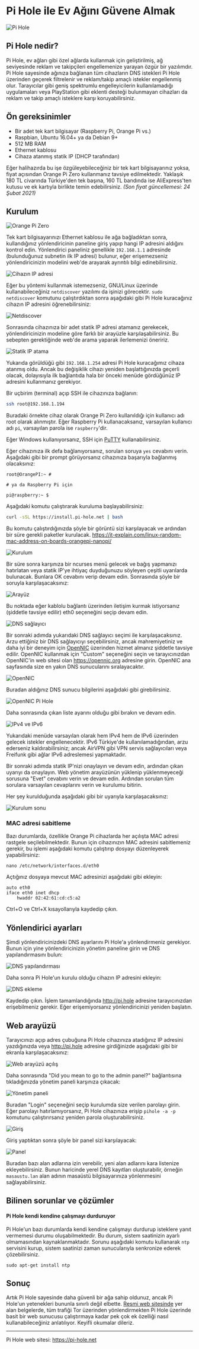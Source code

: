# Pi Hole ile Ev Ağını Güvene Almak

![Pi Hole](pi_hole/pi-hole-logo.png)

<!-- toc -->

## Pi Hole nedir?

Pi Hole, ev ağları gibi özel ağlarda kullanmak için geliştirilmiş, ağ seviyesinde reklam ve takipçileri engellemenize yarayan özgür bir yazılımdır. Pi Hole sayesinde ağınıza bağlanan tüm cihazların DNS istekleri Pi Hole üzerinden geçerek filtrelenir ve reklam/takip amaçlı istekler engellenmiş olur. Tarayıcılar gibi geniş spektrumlu engelleyicilerin kullanılamadığı uygulamaları veya PlayStation gibi eklenti desteği bulunmayan cihazları da reklam ve takip amaçlı isteklere karşı koruyabilirsiniz. 

## Ön gereksinimler

- Bir adet tek kart bilgisayar (Raspberry Pi, Orange Pi vs.)
- Raspbian, Ubuntu 16.04+ ya da Debian 9+
- 512 MB RAM
- Ethernet kablosu
- Cihaza atanmış statik IP (DHCP tarafından)

Eğer halihazırda bu işe özgüleyebileceğiniz bir tek kart bilgisayarınız yoksa, fiyat açısından Orange Pi Zero kullanmanız tavsiye edilmektedir. Yaklaşık 180 TL civarında Türkiye'den tek başına, 160 TL bandında ise AliExpress'ten kutusu ve ek kartıyla birlikte temin edebilirsiniz. _(Son fiyat güncellemesi: 24 Şubat 2021)_  

## Kurulum

![Orange Pi Zero](pi_hole/kurulum5.jpg)

Tek kart bilgisayarınızı Ethernet kablosu ile ağa bağladıktan sonra, kullandığınız yönlendiricinin paneline giriş yapıp hangi IP adresini aldığını kontrol edin. Yönlendirici paneliniz genellikle `192.168.1.1` adresinde (bulunduğunuz subnetin ilk IP adresi) bulunur, eğer erişemezseniz yönlendiricinizin modelini web'de arayarak ayrıntılı bilgi edinebilirsiniz.

![Cihazın IP adresi](pi_hole/kurulum1.png)

Eğer bu yöntemi kullanmak istemezseniz, GNU/Linux üzerinde kullanabileceğiniz `netdiscover` yazılımı da işinizi görecektir. `sudo netdiscover` komutunu çalıştırdıktan sonra aşağıdaki gibi Pi Hole kuracağınız cihazın IP adresini öğrenebilirsiniz:

![Netdiscover](pi_hole/kurulum4.png)

Sonrasında cihazınıza bir adet statik IP adresi atamanız gerekecek, yönlendiricinizin modeline göre farklı bir arayüzle karşılaşabilirsiniz. Bu sebepten gerektiğinde web'de arama yaparak ilerlemenizi öneririz. 

![Statik IP atama](pi_hole/kurulum3.png)

Yukarıda görüldüğü gibi `192.168.1.254` adresi Pi Hole kuracağımız cihaza atanmış oldu. Ancak bu değişiklik cihazı yeniden başlattığınızda geçerli olacak, dolayısıyla ilk bağlantıda hala bir önceki menüde gördüğünüz IP adresini kullanmanız gerekiyor.

Bir uçbirim (terminal) açıp SSH ile cihazınıza bağlanın:

```bash
ssh root@192.168.1.194
```

Buradaki örnekte cihaz olarak Orange Pi Zero kullanıldığı için kullanıcı adı root olarak alınmıştır. Eğer Raspberry Pi kullanacaksanız, varsayılan kullanıcı adı `pi`, varsayılan parola ise `raspberry`'dir.

Eğer Windows kullanıyorsanız, SSH için [PuTTY](https://www.putty.org/) kullanabilirsiniz.

Eğer cihazınıza ilk defa bağlanıyorsanız, sorulan soruya `yes` cevabını verin. Aşağıdaki gibi bir prompt görüyorsanız cihazınıza başarıyla bağlanmış olacaksınız:

```
root@OrangePI:~ # 

# ya da Raspberry Pi için

pi@raspberry:~ $
```

Aşağıdaki komutu çalıştırarak kuruluma başlayabilirsiniz:


```bash
curl -sSL https://install.pi-hole.net | bash
```

Bu komutu çalıştırdığınızda şöyle bir görüntü sizi karşılayacak ve ardından bir süre gerekli paketler kurulacak. https://it-explain.com/linux-random-mac-address-on-boards-orangepi-nanopi/

![Kurulum](pi_hole/kurulum6.png)

Bir süre sonra karşınıza bir ncurses menü gelecek ve bağış yapmanızı hatırlatan veya statik IP'ye ihtiyaç duyduğunuzu söyleyen çeşitli uyarılarda bulunacak. Bunlara OK cevabını verip devam edin. Sonrasında şöyle bir soruyla karşılaşacaksınız:

![Arayüz](pi_hole/kurulum8.png)

Bu noktada eğer kablolu bağlantı üzerinden iletişim kurmak istiyorsanız (şiddetle tavsiye edilir) eth0 seçeneğini seçip devam edin.

![DNS sağlayıcı](pi_hole/kurulum9.png)

Bir sonraki adımda yukarıdaki DNS sağlayıcı seçimi ile karşılaşacaksınız. Arzu ettiğiniz bir DNS sağlayıcıyı seçebilirsiniz, ancak mahremiyetiniz ve daha iyi bir deneyim için [OpenNIC](https://opennic.org) üzerinden hizmet almanız şiddetle tavsiye edilir. OpenNIC kullanmak için "Custom" seçeneğini seçin ve tarayıcınızdan OpenNIC'in web sitesi olan <https://opennic.org> adresine girin. OpenNIC ana sayfasında size en yakın DNS sunucularını sıralayacaktır.

![OpenNIC](pi_hole/kurulum10.png)

Buradan aldığınız DNS sunucu bilgilerini aşağıdaki gibi girebilirsiniz.

![OpenNIC Pi Hole](pi_hole/kurulum11.png)

Daha sonrasında çıkan liste ayarını olduğu gibi bırakın ve devam edin.

![IPv4 ve IPv6](pi_hole/kurulum12.png)

Yukarıdaki menüde varsayılan olarak hem IPv4 hem de IPv6 üzerinden gelecek istekler engellenecektir. IPv6 Türkiye'de kullanılamadığından, arzu ederseniz kaldırabilirsiniz; ancak AirVPN gibi VPN servis sağlayıcıları veya Freifunk gibi ağlar IPv6 adreslemesi yapmaktadır.


Bir sonraki adımda statik IP'nizi onaylayın ve devam edin, ardından çıkan uyarıyı da onaylayın. Web yönetim arayüzünün yüklenip yüklenmeyeceği sorusuna "Evet" cevabını verin ve devam edin. Ardından sorulan tüm sorulara varsayılan cevaplarını verin ve kurulumu bitirin.

Her şey kurulduğunda aşağıdaki gibi bir uyarıyla karşılaşacaksınız:

![Kurulum sonu](pi_hole/kurulum13.png)

### MAC adresi sabitleme

Bazı durumlarda, özellikle Orange Pi cihazlarda her açılışta MAC adresi rastgele seçilebilmektedir. Bunun için cihazınızın MAC adresini sabitlemeniz gerekir, bu işlemi aşağıdaki komutu çalıştırıp dosyayı düzenleyerek yapabilirsiniz:

```
nano /etc/network/interfaces.d/eth0
```

Açtığınız dosyaya mevcut MAC adresinizi aşağıdaki gibi ekleyin:

```
auto eth0
iface eth0 inet dhcp
    hwaddr 02:42:61:cd:c5:a2
```

Ctrl+O ve Ctrl+X kısayollarıyla kaydedip çıkın.



## Yönlendirici ayarları

Şimdi yönlendiricinizdeki DNS ayarlarını Pi Hole'a yönlendirmeniz gerekiyor. Bunun için yine yönlendiricinizin yönetim paneline girin ve DNS yapılandırmasını bulun:

![DNS yapılandırması](pi_hole/kurulum16.png)

Daha sonra Pi Hole'un kurulu olduğu cihazın IP adresini ekleyin:

![DNS ekleme](pi_hole/kurulum17.png)

Kaydedip çıkın. İşlem tamamlandığında <http://pi.hole> adresine tarayıcınızdan erişebilmeniz gerekir. Eğer erişemiyorsanız yönlendiricinizi yeniden başlatın.


## Web arayüzü


Tarayıcınızı açıp adres çubuğuna Pi Hole cihazınıza atadığınız IP adresini yazdığınızda veya <http://pi.hole> adresine girdiğinizde aşağıdaki gibi bir ekranla karşılaşacaksınız:

![Web arayüzü açılış](pi_hole/kurulum14.png)

Daha sonrasında "Did you mean to go to the admin panel?" bağlantısına tıkladığınızda yönetim paneli karşınıza çıkacak:

![Yönetim paneli](pi_hole/kurulum15.png)

Buradan "Login" seçeneğini seçip kurulumda size verilen parolayı girin. Eğer parolayı hatırlamıyorsanız, Pi Hole cihazınıza erişip `pihole -a -p` komutunu çalıştırırsanız yeniden parola oluşturabilirsiniz.

![Giriş](pi_hole/kurulum18.png)

Giriş yaptıktan sonra şöyle bir panel sizi karşılayacak:

![Panel](pi_hole/kurulum19.png)

Buradan bazı alan adlarına izin verebilir, yeni alan adlarını kara listenize ekleyebilirsiniz. Bunun haricinde yerel DNS kayıtları oluşturabilir, örneğin `masaustu.lan` alan adının masaüstü bilgisayarınıza yönlenmesini sağlayabilirsiniz.

## Bilinen sorunlar ve çözümler
#### Pi Hole kendi kendine çalışmayı durduruyor

Pi Hole'un bazı durumlarda kendi kendine çalışmayı durdurup isteklere yanıt vermemesi durumu oluşabilmektedir. Bu durum, sistem saatinizin ayarlı olmamasından kaynaklanmaktadır. Sorunu aşağıdaki komutu kullanarak `ntp` servisini kurup, sistem saatinizi zaman sunucularıyla senkronize ederek çözebilirsiniz.

```
sudo apt-get install ntp
```

## Sonuç

Artık Pi Hole sayesinde daha güvenli bir ağa sahip oldunuz, ancak Pi Hole'un yetenekleri bununla sınırlı değil elbette. [Resmi web sitesinde](https://pi-hole.net) yer alan belgelerde, tüm trafiği Tor üzerinden yönlendirmekten Pi Hole üzerinde basit bir web sunucusu çalıştırmaya kadar pek çok ek özelliği nasıl kullanabileceğiniz anlatılıyor. Keyifli okumalar dileriz.

----

Pi Hole web sitesi: <https://pi-hole.net>
